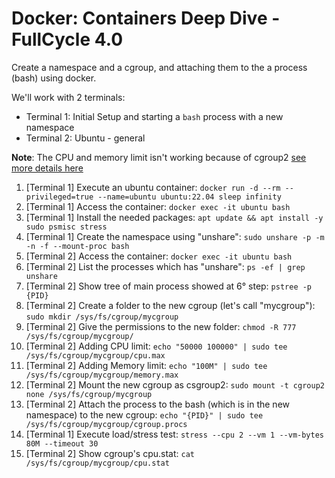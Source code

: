 # Docker: Containers Deep Dive - FullCycle 4.0

Create a namespace and a cgroup, and attaching them to the a process (bash) using docker.

We'll work with 2 terminals:

- Terminal 1: Initial Setup and starting a `bash` process with a new namespace
- Terminal 2: Ubuntu - general

**Note**: The CPU and memory limit isn't working because of cgroup2 [see more details here](https://forum.code.education/forum/topico/arquivo-cpustat-nao-encontrado-5048/)

1. [Terminal 1] Execute an ubuntu container: `docker run -d --rm --privileged=true --name=ubuntu ubuntu:22.04 sleep infinity`
2. [Terminal 1] Access the container: `docker exec -it ubuntu bash`
3. [Terminal 1] Install the needed packages: `apt update && apt install -y sudo psmisc stress`
4. [Terminal 1] Create the namespace using "unshare": `sudo unshare -p -m -n -f --mount-proc bash`
5. [Terminal 2] Access the container: `docker exec -it ubuntu bash`
6. [Terminal 2] List the processes which has "unshare": `ps -ef | grep unshare`
7. [Terminal 2] Show tree of main process showed at 6° step: `pstree -p {PID}`
8. [Terminal 2] Create a folder to the new cgroup (let's call "mycgroup"): `sudo mkdir /sys/fs/cgroup/mycgroup`
9. [Terminal 2] Give the permissions to the new folder: `chmod -R 777 /sys/fs/cgroup/mycgroup/`
10. [Terminal 2] Adding CPU limit: `echo "50000 100000" | sudo tee /sys/fs/cgroup/mycgroup/cpu.max`
11. [Terminal 2] Adding Memory limit: `echo "100M" | sudo tee /sys/fs/cgroup/mycgroup/memory.max`
12. [Terminal 2] Mount the new cgroup as csgroup2: `sudo mount -t cgroup2 none /sys/fs/cgroup/mycgroup`
13. [Terminal 2] Attach the process to the bash (which is in the new namespace) to the new cgroup: `echo "{PID}" | sudo tee /sys/fs/cgroup/mycgroup/cgroup.procs`
14. [Terminal 1] Execute load/stress test: `stress --cpu 2 --vm 1 --vm-bytes 80M --timeout 30`
15. [Terminal 2] Show cgroup's cpu.stat: `cat /sys/fs/cgroup/mycgroup/cpu.stat`
